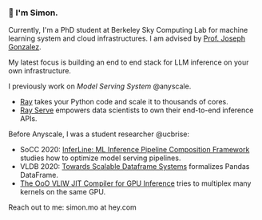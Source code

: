 ### 👋 I'm Simon.

Currently, I'm a PhD student at Berkeley Sky Computing Lab for machine learning system and cloud infrastructures. I am advised by [Prof. Joseph Gonzalez](https://people.eecs.berkeley.edu/~jegonzal/). 

My latest focus is building an end to end stack for LLM inference on your own infrastructure. 

I previously work on *Model Serving System* @anyscale. 
- [Ray](https://github.com/ray-project/ray) takes your Python code and scale it to thousands of cores.
- [Ray Serve](https://docs.ray.io/en/latest/serve/index.html#rayserve) empowers data scientists to own their end-to-end inference APIs.

Before Anyscale, I was a student researcher @ucbrise:
- SoCC 2020: [InferLine: ML Inference Pipeline Composition Framework](https://arxiv.org/abs/1812.01776) studies how to optimize model serving pipelines.
- VLDB 2020: [Towards Scalable Dataframe Systems](http://www.vldb.org/pvldb/vol13/p2033-petersohn.pdf) formalizes Pandas DataFrame.
- [The OoO VLIW JIT Compiler for GPU Inference](https://arxiv.org/abs/1901.10008) tries to multiplex many kernels on the same GPU.

Reach out to me: simon.mo at hey.com
